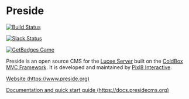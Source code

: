 Preside
=======

[![Build Status](https://travis-ci.org/pixl8/Preside-CMS.svg?branch=stable "Stable")](https://travis-ci.org/pixl8/Preside-CMS)

[![Slack Status](https://presidecms-slack.herokuapp.com/badge.svg)](https://presidecms-slack.herokuapp.com/)

[![GetBadges Game](https://pixl8-preside-cms.getbadges.io/shield/company/pixl8-preside-cms)](https://pixl8-preside-cms.getbadges.io/?ref=shield-game)

Preside is an open source CMS for the [Lucee Server](http://lucee.org) built on the [ColdBox MVC Framework](http://www.coldbox.org). It is developed and maintained by [Pixl8 Interactive](http://www.pixl8.co.uk).

[Website (https://www.preside.org)](https://www.preside.org)

[Documentation and quick start guide (https://docs.presidecms.org)](https://docs.preside.org)
